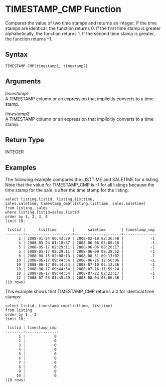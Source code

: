 # TIMESTAMP\_CMP Function<a name="r_TIMESTAMP_CMP"></a>

Compares the value of two time stamps and returns an integer\. If the time stamps are identical, the function returns 0\. If the first time stamp is greater alphabetically, the function returns 1\. If the second time stamp is greater, the function returns –1\.

## Syntax<a name="r_TIMESTAMP_CMP-synopsis"></a>

```
TIMESTAMP_CMP(timestamp1, timestamp2)
```

## Arguments<a name="r_TIMESTAMP_CMP-arguments"></a>

 *timestamp1*   
A TIMESTAMP column or an expression that implicitly converts to a time stamp\.

 *timestamp2*   
A TIMESTAMP column or an expression that implicitly converts to a time stamp\.

## Return Type<a name="r_TIMESTAMP_CMP-return-type"></a>

INTEGER

## Examples<a name="r_TIMESTAMP_CMP-examples"></a>

The following example compares the LISTTIME and SALETIME for a listing\. Note that the value for TIMESTAMP\_CMP is \-1 for all listings because the time stamp for the sale is after the time stamp for the listing: 

```
select listing.listid, listing.listtime,
sales.saletime, timestamp_cmp(listing.listtime, sales.saletime)
from listing, sales
where listing.listid=sales.listid
order by 1, 2, 3, 4
limit 10;

 listid |      listtime       |      saletime       | timestamp_cmp
--------+---------------------+---------------------+---------------
      1 | 2008-01-24 06:43:29 | 2008-02-18 02:36:48 |            -1
      4 | 2008-05-24 01:18:37 | 2008-06-06 05:00:16 |            -1
      5 | 2008-05-17 02:29:11 | 2008-06-06 08:26:17 |            -1
      5 | 2008-05-17 02:29:11 | 2008-06-09 08:38:52 |            -1
      6 | 2008-08-15 02:08:13 | 2008-08-31 09:17:02 |            -1
     10 | 2008-06-17 09:44:54 | 2008-06-26 12:56:06 |            -1
     10 | 2008-06-17 09:44:54 | 2008-07-10 02:12:36 |            -1
     10 | 2008-06-17 09:44:54 | 2008-07-16 11:59:24 |            -1
     10 | 2008-06-17 09:44:54 | 2008-07-22 02:23:17 |            -1
     12 | 2008-07-25 01:45:49 | 2008-08-04 03:06:36 |            -1
(10 rows)
```

This example shows that TIMESTAMP\_CMP returns a 0 for identical time stamps: 

```
select listid, timestamp_cmp(listtime, listtime)
from listing
order by 1 , 2
limit 10;

 listid | timestamp_cmp
--------+---------------
      1 |             0
      2 |             0
      3 |             0
      4 |             0
      5 |             0
      6 |             0
      7 |             0
      8 |             0
      9 |             0
     10 |             0
(10 rows)
```